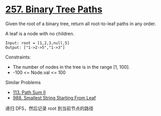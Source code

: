 # [257. Binary Tree Paths](https://leetcode.com/problems/binary-tree-paths/)

Given the root of a binary tree, return all root-to-leaf paths in any order.

A leaf is a node with no children.

 

```
Input: root = [1,2,3,null,5]
Output: ["1->2->5","1->3"]
```

Constraints:

- The number of nodes in the tree is in the range [1, 100].
- -100 <= Node.val <= 100

Similar Problems

- [113. Path Sum II](https://leetcode.com/problems/path-sum-ii/)
- [988. Smallest String Starting From Leaf](https://leetcode.com/problems/smallest-string-starting-from-leaf/)

递归 DFS，然后记录 root 到当前节点的路径